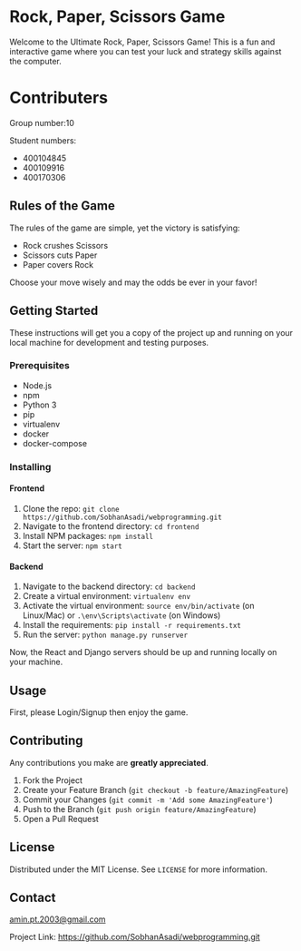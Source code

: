 # Rock, Paper, Scissors Game

Welcome to the Ultimate Rock, Paper, Scissors Game! This is a fun and interactive game where you can test your luck and strategy skills against the computer.

# Contributers
Group number:10

Student numbers:
- 400104845
- 400109916
- 400170306
## Rules of the Game

The rules of the game are simple, yet the victory is satisfying:

- Rock crushes Scissors
- Scissors cuts Paper
- Paper covers Rock

Choose your move wisely and may the odds be ever in your favor!

## Getting Started

These instructions will get you a copy of the project up and running on your local machine for development and testing purposes.

### Prerequisites

- Node.js
- npm
- Python 3
- pip
- virtualenv
- docker
- docker-compose

### Installing

#### Frontend

1. Clone the repo: `git clone https://github.com/SobhanAsadi/webprogramming.git`
2. Navigate to the frontend directory: `cd frontend`
3. Install NPM packages: `npm install`
4. Start the server: `npm start`

#### Backend

1. Navigate to the backend directory: `cd backend`
2. Create a virtual environment: `virtualenv env`
3. Activate the virtual environment: `source env/bin/activate` (on Linux/Mac) or `.\env\Scripts\activate` (on Windows)
4. Install the requirements: `pip install -r requirements.txt`
5. Run the server: `python manage.py runserver`

Now, the React and Django servers should be up and running locally on your machine.

## Usage

First, please Login/Signup then enjoy the game.

## Contributing

Any contributions you make are **greatly appreciated**.

1. Fork the Project
2. Create your Feature Branch (`git checkout -b feature/AmazingFeature`)
3. Commit your Changes (`git commit -m 'Add some AmazingFeature'`)
4. Push to the Branch (`git push origin feature/AmazingFeature`)
5. Open a Pull Request

## License

Distributed under the MIT License. See `LICENSE` for more information.

## Contact

amin.pt.2003@gmail.com

Project Link: https://github.com/SobhanAsadi/webprogramming.git
